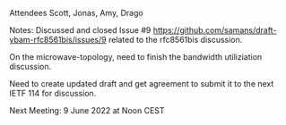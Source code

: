 Attendees Scott, Jonas, Amy, Drago

Notes: Discussed and closed Issue #9 https://github.com/samans/draft-ybam-rfc8561bis/issues/9
related to the rfc8561bis discussion.

On the microwave-topology, need to finish the bandwidth utiliziation discussion.

Need to create updated draft and get agreement to submit it to the next IETF 114 for discussion.

Next Meeting: 9 June 2022 at Noon CEST
